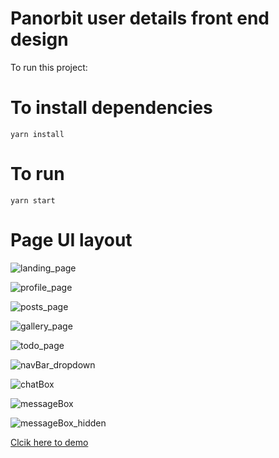 # Panorbit user details front end design

To run this project: 

# To install dependencies 

`yarn install`

# To run

`yarn start`

# Page UI layout

![landing_page](https://user-images.githubusercontent.com/67652658/224636925-604d8b15-f928-4add-aee4-2310e237db56.png)

![profile_page](https://user-images.githubusercontent.com/67652658/224636946-5d66820a-94c4-461b-b731-b2d217cde1df.png)

![posts_page](https://user-images.githubusercontent.com/67652658/224636965-f8507e5a-45d9-4981-9c56-c5e70a16a686.png)

![gallery_page](https://user-images.githubusercontent.com/67652658/224636980-fc34bd39-0d85-41ae-ba5d-613413325774.png)

![todo_page](https://user-images.githubusercontent.com/67652658/224636997-91fc53ab-3046-4d73-ad21-d2a8670c986a.png)

![navBar_dropdown](https://user-images.githubusercontent.com/67652658/224637018-97b501ef-75fe-4222-a393-8bdb29d71e55.png)

![chatBox](https://user-images.githubusercontent.com/67652658/224637037-12295c3f-7de9-4829-abfa-ab17ed083657.png)

![messageBox](https://user-images.githubusercontent.com/67652658/224637050-4a5d36bb-faf9-4ce8-ab0e-2db1059223ff.png)

![messageBox_hidden](https://user-images.githubusercontent.com/67652658/224637062-8e2a4d37-df43-472c-bbd3-63928fb863c2.png)

<a href="panorbit-user-details-srinivash-vk.vercel.app">Clcik here to demo</a>
